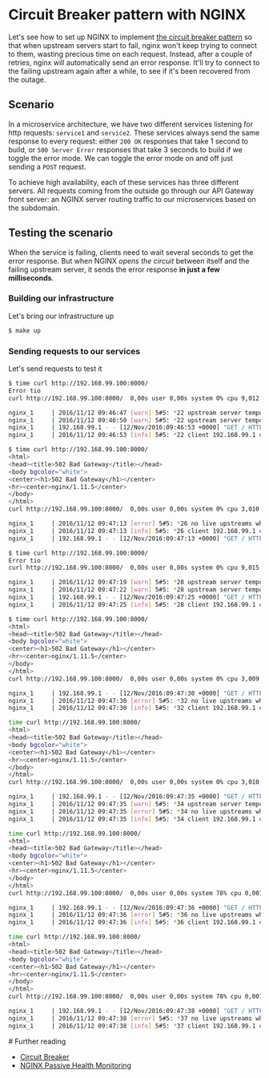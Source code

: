 # Circuit Breaker pattern with NGINX
Let's see how to set up NGINX to implement [the circuit breaker pattern](http://martinfowler.com/bliki/CircuitBreaker.html) so that when upstream servers start to fail, nginx won't keep trying to connect to them, wasting precious time on each request. Instead, after a couple of retries, nginx will automatically send an error response. It'll try to connect to the failing upstream again after a while, to see if it's been recovered from the outage.

## Scenario
In a microservice architecture, we have two different services listening for http requests: `service1` and `service2`. These services always send the same response to every request: either `200 OK` responses that take 1 second to build, or `500 Server Error` responses that take 3 seconds to build if we toggle the error mode. We can toggle the error mode on and off just sending a `POST` request.

To achieve high availability, each of these services has three different servers.
All requests coming from the outside go through our API Gateway front server: an NGINX server routing traffic to our microservices based on the subdomain.

## Testing the scenario
When the service is failing, clients need to wait several seconds to get the error response. But when NGINX *opens the circuit* between itself and the failing upstream server, it sends the error response **in just a few milliseconds**.

### Building our infrastructure
Let's bring our infrastructure up

```bash
$ make up
```

### Sending requests to our services
Let's send requests to test it

```bash
$ time curl http://192.168.99.100:8000/
Error tio
curl http://192.168.99.100:8000/  0,00s user 0,00s system 0% cpu 9,012 total
```

```bash
nginx_1     | 2016/11/12 09:46:47 [warn] 5#5: *22 upstream server temporarily disabled while reading response header from upstream, client: 192.168.99.1, server: service1.armesto.local, request: "GET / HTTP/1.1", upstream: "http://192.168.99.100:8001/", host: "192.168.99.100:8000"
nginx_1     | 2016/11/12 09:46:50 [warn] 5#5: *22 upstream server temporarily disabled while reading response header from upstream, client: 192.168.99.1, server: service1.armesto.local, request: "GET / HTTP/1.1", upstream: "http://192.168.99.100:8001/", host: "192.168.99.100:8000"
nginx_1     | 192.168.99.1 - - [12/Nov/2016:09:46:53 +0000] "GET / HTTP/1.1" 500 10 "-" "curl/7.43.0" "-"
nginx_1     | 2016/11/12 09:46:53 [info] 5#5: *22 client 192.168.99.1 closed keepalive connection
```

```bash
$ time curl http://192.168.99.100:8000/
<html>
<head><title>502 Bad Gateway</title></head>
<body bgcolor="white">
<center><h1>502 Bad Gateway</h1></center>
<hr><center>nginx/1.11.5</center>
</body>
</html>
curl http://192.168.99.100:8000/  0,00s user 0,00s system 0% cpu 3,010 total
```

```bash
nginx_1     | 2016/11/12 09:47:13 [error] 5#5: *26 no live upstreams while connecting to upstream, client: 192.168.99.1, server: service1.armesto.local, request: "GET / HTTP/1.1", upstream: "http://service1/", host: "192.168.99.100:8000"
nginx_1     | 2016/11/12 09:47:13 [info] 5#5: *26 client 192.168.99.1 closed keepalive connection
nginx_1     | 192.168.99.1 - - [12/Nov/2016:09:47:13 +0000] "GET / HTTP/1.1" 502 173 "-" "curl/7.43.0" "-"
```

```bash
$ time curl http://192.168.99.100:8000/
Error tio
curl http://192.168.99.100:8000/  0,00s user 0,00s system 0% cpu 9,015 total
```

```bash
nginx_1     | 2016/11/12 09:47:19 [warn] 5#5: *28 upstream server temporarily disabled while reading response header from upstream, client: 192.168.99.1, server: service1.armesto.local, request: "GET / HTTP/1.1", upstream: "http://192.168.99.100:8001/", host: "192.168.99.100:8000"
nginx_1     | 2016/11/12 09:47:22 [warn] 5#5: *28 upstream server temporarily disabled while reading response header from upstream, client: 192.168.99.1, server: service1.armesto.local, request: "GET / HTTP/1.1", upstream: "http://192.168.99.100:8001/", host: "192.168.99.100:8000"
nginx_1     | 192.168.99.1 - - [12/Nov/2016:09:47:25 +0000] "GET / HTTP/1.1" 500 10 "-" "curl/7.43.0" "-"
nginx_1     | 2016/11/12 09:47:25 [info] 5#5: *28 client 192.168.99.1 closed keepalive connection
```

```bash
$ time curl http://192.168.99.100:8000/
<html>
<head><title>502 Bad Gateway</title></head>
<body bgcolor="white">
<center><h1>502 Bad Gateway</h1></center>
<hr><center>nginx/1.11.5</center>
</body>
</html>
curl http://192.168.99.100:8000/  0,00s user 0,00s system 0% cpu 3,009 total
```

```bash
nginx_1     | 192.168.99.1 - - [12/Nov/2016:09:47:30 +0000] "GET / HTTP/1.1" 502 173 "-" "curl/7.43.0" "-"
nginx_1     | 2016/11/12 09:47:30 [error] 5#5: *32 no live upstreams while connecting to upstream, client: 192.168.99.1, server: service1.armesto.local, request: "GET / HTTP/1.1", upstream: "http://service1/", host: "192.168.99.100:8000"
nginx_1     | 2016/11/12 09:47:30 [info] 5#5: *32 client 192.168.99.1 closed keepalive connection
```


```bash
time curl http://192.168.99.100:8000/
<html>
<head><title>502 Bad Gateway</title></head>
<body bgcolor="white">
<center><h1>502 Bad Gateway</h1></center>
<hr><center>nginx/1.11.5</center>
</body>
</html>
curl http://192.168.99.100:8000/  0,00s user 0,00s system 0% cpu 3,010 total
```

```bash
nginx_1     | 192.168.99.1 - - [12/Nov/2016:09:47:35 +0000] "GET / HTTP/1.1" 502 173 "-" "curl/7.43.0" "-"
nginx_1     | 2016/11/12 09:47:35 [warn] 5#5: *34 upstream server temporarily disabled while reading response header from upstream, client: 192.168.99.1, server: service1.armesto.local, request: "GET / HTTP/1.1", upstream: "http://192.168.99.100:8001/", host: "192.168.99.100:8000"
nginx_1     | 2016/11/12 09:47:35 [error] 5#5: *34 no live upstreams while connecting to upstream, client: 192.168.99.1, server: service1.armesto.local, request: "GET / HTTP/1.1", upstream: "http://service1/", host: "192.168.99.100:8000"
nginx_1     | 2016/11/12 09:47:35 [info] 5#5: *34 client 192.168.99.1 closed keepalive connection
```


```bash
time curl http://192.168.99.100:8000/
<html>
<head><title>502 Bad Gateway</title></head>
<body bgcolor="white">
<center><h1>502 Bad Gateway</h1></center>
<hr><center>nginx/1.11.5</center>
</body>
</html>
curl http://192.168.99.100:8000/  0,00s user 0,00s system 78% cpu 0,007 total
```

```bash
nginx_1     | 192.168.99.1 - - [12/Nov/2016:09:47:36 +0000] "GET / HTTP/1.1" 502 173 "-" "curl/7.43.0" "-"
nginx_1     | 2016/11/12 09:47:36 [error] 5#5: *36 no live upstreams while connecting to upstream, client: 192.168.99.1, server: service1.armesto.local, request: "GET / HTTP/1.1", upstream: "http://service1/", host: "192.168.99.100:8000"
nginx_1     | 2016/11/12 09:47:36 [info] 5#5: *36 client 192.168.99.1 closed keepalive connection
```

```bash
time curl http://192.168.99.100:8000/
<html>
<head><title>502 Bad Gateway</title></head>
<body bgcolor="white">
<center><h1>502 Bad Gateway</h1></center>
<hr><center>nginx/1.11.5</center>
</body>
</html>
curl http://192.168.99.100:8000/  0,00s user 0,00s system 78% cpu 0,007 total
```

```bash
nginx_1     | 192.168.99.1 - - [12/Nov/2016:09:47:38 +0000] "GET / HTTP/1.1" 502 173 "-" "curl/7.43.0" "-"
nginx_1     | 2016/11/12 09:47:38 [error] 5#5: *37 no live upstreams while connecting to upstream, client: 192.168.99.1, server: service1.armesto.local, request: "GET / HTTP/1.1", upstream: "http://service1/", host: "192.168.99.100:8000"
nginx_1     | 2016/11/12 09:47:38 [info] 5#5: *37 client 192.168.99.1 closed keepalive connection
```

# Further reading
- [Circuit Breaker](http://martinfowler.com/bliki/CircuitBreaker.html)
- [NGINX Passive Health Monitoring](https://www.nginx.com/resources/admin-guide/load-balancer/#health_passive)